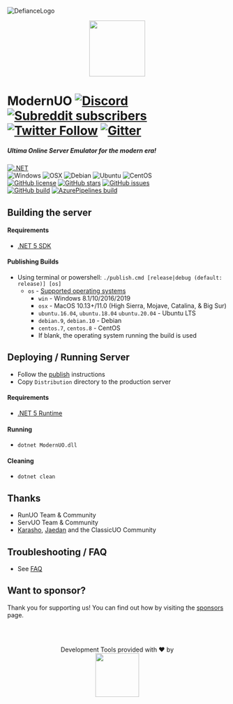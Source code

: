 ![DefianceLogo](https://user-images.githubusercontent.com/4610892/112435344-e4273780-8d44-11eb-8755-219313ac3757.png)
<p align="center">
  <img src="https://user-images.githubusercontent.com/3953314/92417551-a00d7600-f117-11ea-9c28-bb03bbdb1954.png" width=128px />
</p>

ModernUO [![Discord](https://img.shields.io/discord/751317910504603701?logo=discord&style=social)](https://discord.gg/NUhe7Pq9gF) [![Subreddit subscribers](https://img.shields.io/reddit/subreddit-subscribers/modernuo?style=social&label=/r/modernuo)](https://www.reddit.com/r/ModernUO/) [![Twitter Follow](https://img.shields.io/twitter/follow/modernuo?label=@modernuo&style=social)](https://twitter.com/modernuo) [![Gitter](https://img.shields.io/gitter/room/modernuo/modernuo?logo=gitter&logoColor=46BC99&style=social)](https://gitter.im/modernuo/community?utm_source=badge&utm_medium=badge&utm_campaign=pr-badge)
=====

##### Ultima Online Server Emulator for the modern era!
[![.NET](https://img.shields.io/badge/.NET-%205.0-5C2D91)](https://dotnet.microsoft.com/download/dotnet/5.0)
<br />
![Windows](https://img.shields.io/badge/-server%202019-0078D6?logo=windows)
![OSX](https://img.shields.io/badge/-big%20sur-222222?logo=apple&logoColor=white)
![Debian](https://img.shields.io/badge/-buster-A81D33?logo=debian)
![Ubuntu](https://img.shields.io/badge/-20LTS-E95420?logo=ubuntu&logoColor=white)
![CentOS](https://img.shields.io/badge/-8.1-262577?logo=centos&logoColor=white)
<br/>
[![GitHub license](https://img.shields.io/github/license/modernuo/ModernUO?color=blue)](https://github.com/modernuo/ModernUO/blob/master/LICENSE)
[![GitHub stars](https://img.shields.io/github/stars/modernuo/ModernUO?logo=github)](https://github.com/modernuo/ModernUO/stargazers)
[![GitHub issues](https://img.shields.io/github/issues/modernuo/ModernUO?logo=github)](https://github.com/modernuo/ModernUO/issues)
<br />
[![GitHub build](https://img.shields.io/github/workflow/status/modernuo/ModernUO/Build?logo=github)](https://github.com/modernuo/ModernUO/actions)
[![AzurePipelines build](https://dev.azure.com/modernuo/modernuo/_apis/build/status/Build?branchName=master)](https://dev.azure.com/modernuo/modernuo/_build/latest?definitionId=1&branchName=master)

## Building the server
#### Requirements
- [.NET 5 SDK](https://dotnet.microsoft.com/download/dotnet/5.0)

#### Publishing Builds
- Using terminal or powershell: `./publish.cmd [release|debug (default: release)] [os]`
  - `os` - [Supported operating systems](https://github.com/dotnet/core/blob/master/release-notes/5.0/5.0-supported-os.md)
    - `win` - Windows 8.1/10/2016/2019
    - `osx` - MacOS 10.13+/11.0 (High Sierra, Mojave, Catalina, & Big Sur)
    - `ubuntu.16.04`, `ubuntu.18.04` `ubuntu.20.04` - Ubuntu LTS
    - `debian.9`, `debian.10` - Debian
    - `centos.7`, `centos.8` - CentOS
    - If blank, the operating system running the build is used

## Deploying / Running Server
- Follow the [publish](https://github.com/modernuo/ModernUO#publishing-a-build) instructions
- Copy `Distribution` directory to the production server

#### Requirements
- [.NET 5 Runtime](https://dotnet.microsoft.com/download/dotnet/5.0)

#### Running
- `dotnet ModernUO.dll`

#### Cleaning
- `dotnet clean`

## Thanks
- RunUO Team & Community
- ServUO Team & Community
- [Karasho](https://github.com/andreakarasho), [Jaedan](https://github.com/jaedan) and the ClassicUO Community

## Troubleshooting / FAQ
- See [FAQ](./FAQ.md)

## Want to sponsor?
Thank you for supporting us! You can find out how by visiting the [sponsors](./SPONSORS.md) page.

</br></br>
<p align=center>Development Tools provided with &hearts; by <br><a href="https://www.jetbrains.com/?from=ModernUO"><img src="https://user-images.githubusercontent.com/3953314/86882249-cfb2ea00-c0a4-11ea-9cec-bf3f3bcc6f28.png" width="100px" /></a></p>
